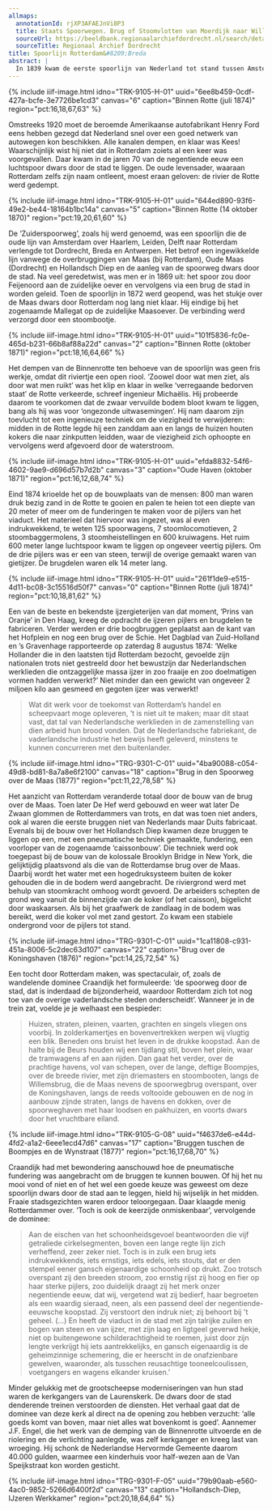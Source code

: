 ```yaml
---
allmaps:
  annotationId: rjXP3AFAEJnVi8P3
  title: Staats Spoorwegen. Brug of Stoomvlotten van Moerdijk naar Willemsdorp (1867)
  sourceUrl: https://beeldbank.regionaalarchiefdordrecht.nl/search/detail/id/281282C791A454411F4902233031DD3E/showbrowse
  sourceTitle: Regionaal Archief Dordrecht
title: Spoorlijn Rotterdam&#8209;Breda
abstract: |
  In 1839 kwam de eerste spoorlijn van Nederland tot stand tussen Amsterdam en Haarlem. In de daaropvolgende jaren werd de lijn naar Rotterdam verlengd. Ook tussen Amsterdam en Arnhem kwam een spoorweg te liggen. Daar bleef het lange tijd bij. Discussies en plannen bij de vleet, maar het kwam maar niet tot een spoorwegnet. De obstakels waren daarvoor te groot. Enerzijds financieel: het vervoer over water vormde veel meer dan in andere landen, een geduchte concurrent. Ten tweede lagen er wel heel wat grote barrières. Zelfs wie nu van Rotterdam naar Breda rijdt zal onder de indruk raken van al die enorme bruggen. Nadat het besluit toot staatsaanleg van spoorwegen in 1860 bij wet was geregeld, ging het hard. In tien jaar tijd kwamen overal in Nederland grote bruggen over de rivieren te liggen. Bij Rotterdam drong de spoorweg vanaf de Maasbruggen direct het centrum in. Dwars door de stad lag een eeuw lang het Luchtspoor. Het getuigde ervan hoeveel het waard was om de spoorwegen aan te leggen en de steden onderling sterk te verbinden.
---
```


{% include iiif-image.html idno="TRK-9105-H-01" uuid="6ee8b459-0cdf-427a-bcfe-3e7726be1cd3" canvas="6" caption="Binnen Rotte (juli 1874)" region="pct:16,18,67,63" %}

Omstreeks 1920 moet de beroemde Amerikaanse autofabrikant Henry Ford eens hebben gezegd dat Nederland snel over een goed netwerk van autowegen kon beschikken. Alle kanalen dempen, en klaar was Kees! Waarschijnlijk wist hij niet dat in Rotterdam zoiets al een keer was voorgevallen. Daar kwam in de jaren 70 van de negentiende eeuw een luchtspoor dwars door de stad te liggen. De oude levensader, waaraan Rotterdam zelfs zijn naam ontleent, moest eraan geloven: de rivier de Rotte werd gedempt.

{% include iiif-image.html idno="TRK-9105-H-01" uuid="644ed890-93f6-49e2-be44-18164b1bc14a" canvas="5" caption="Binnen Rotte (14 oktober 1870)" region="pct:19,20,61,60" %}

De ‘Zuiderspoorweg’, zoals hij werd genoemd, was een spoorlijn die de oude lijn van Amsterdam over Haarlem, Leiden, Delft naar Rotterdam verlengde tot Dordrecht, Breda en Antwerpen. Het betrof een ingewikkelde lijn vanwege de overbruggingen van Maas (bij Rotterdam), Oude Maas (Dordrecht) en Hollandsch Diep en de aanleg van de spoorweg dwars door de stad. Na veel geredetwist, was men er in 1869 uit: het spoor zou door Feijenoord aan de zuidelijke oever en vervolgens via een brug de stad in worden geleid. Toen de spoorlijn in 1872 werd geopend, was het stukje over de Maas dwars door Rotterdam nog lang niet klaar. Hij eindige bij het zogenaamde Mallegat op de zuidelijke Maasoever. De verbinding werd verzorgd door een stoombootje.

{% include iiif-image.html idno="TRK-9105-H-01" uuid="101f5836-fc0e-465d-b231-66b8af88a22d" canvas="2" caption="Binnen Rotte (oktober 1871)" region="pct:18,16,64,66" %}

Het dempen van de Binnenrotte ten behoeve van de spoorlijn was geen fris werkje, omdat dit riviertje een open riool. ‘Zoowel door wat men ziet, als door wat men ruikt’ was het klip en klaar in welke ‘verregaande bedorven staat’ de Rotte verkeerde, schreef ingenieur Michaëlis. Hij probeerde daarom te voorkomen dat de zwaar vervuilde bodem bloot kwam te liggen, bang als hij was voor ‘ongezonde uitwasemingen’. Hij nam daarom zijn toevlucht tot een ingenieuze techniek om de viezigheid te verwijderen: midden in de Rotte legde hij een zanddam aan en langs de huizen houten kokers die naar zinkputten leidden, waar de viezigheid zich ophoopte en vervolgens werd afgevoerd door de waterstroom.

{% include iiif-image.html idno="TRK-9105-H-01" uuid="efda8832-54f6-4602-9ae9-d696d57b7d2b" canvas="3" caption="Oude Haven (oktober 1871)" region="pct:16,12,68,74" %}

Eind 1874 krioelde het op de bouwplaats van de mensen: 800 man waren druk bezig zand in de Rotte te gooien en palen te heien tot een diepte van 20 meter of meer om de funderingen te maken voor de pijlers van het viaduct. Het materieel dat hiervoor was ingezet, was al even indrukwekkend, te weten 125 spoorwagens, 7 stoomlocomotieven, 2 stoombaggermolens, 3 stoomheistellingen en 600 kruiwagens. Het ruim 600 meter lange luchtspoor kwam te liggen op ongeveer veertig pijlers. Om de drie pijlers was er een van steen, terwijl de overige gemaakt waren van gietijzer. De brugdelen waren elk 14 meter lang.

{% include iiif-image.html idno="TRK-9105-H-01" uuid="261f1de9-e515-4d11-bc08-3c15516d50f7" canvas="0" caption="Binnen Rotte (juli 1874)" region="pct:10,18,81,62" %}

Een van de beste en bekendste ijzergieterijen van dat moment, ‘Prins van Oranje’ in Den Haag, kreeg de opdracht de ijzeren pijlers en brugdelen te fabriceren. Verder werden er drie boogbruggen geplaatst aan de kant van het Hofplein en nog een brug over de Schie. Het Dagblad van Zuid-Holland en ’s Gravenhage rapporteerde op zaterdag 8 augustus 1874: ‘Welke Hollander die in den laatsten tijd Rotterdam bezocht, gevoelde zijn nationalen trots niet gestreeld door het bewustzijn dar Nederlandschen werklieden die ontzaggelijke massa ijzer in zoo fraaije en zoo doelmatigen vormen hadden verwerkt?’ Niet minder dan een gewicht van ongeveer 2 miljoen kilo aan gesmeed en gegoten ijzer was verwerkt!

> Wat dit werk voor de toekomst van Rotterdam’s handel en scheepvaart moge opleveren, ’t is niet uit te maken; maar dit staat vast, dat tal van Nederlandsche werklieden in de zamenstelling van dien arbeid hun brood vonden. Dat de Nederlandsche fabriekant, de vaderlandsche industrie het bewijs heeft geleverd, minstens te kunnen concurreren met den buitenlander.

{% include iiif-image.html idno="TRG-9301-C-01" uuid="4ba90088-c054-49d8-bd81-8a7a8e6f2100" canvas="18" caption="Brug in den Spoorweg over de Maas (1877)" region="pct:11,22,78,58" %}

Het aanzicht van Rotterdam veranderde totaal door de bouw van de brug over de Maas. Toen later De Hef werd gebouwd en weer wat later De Zwaan glommen de Rotterdammers van trots, en dat was toen niet anders, ook al waren die eerste bruggen niet van Nederlands maar Duits fabricaat. Evenals bij de bouw over het Hollandsch Diep kwamen deze bruggen te liggen op een, met een pneumatische techniek gemaakte, fundering, een voorloper van de zogenaamde ‘caissonbouw’. Die techniek werd ook toegepast bij de bouw van de kolossale Brooklyn Bridge in New York, die gelijktijdig plaatsvond als die van de Rotterdamse brug over de Maas. Daarbij wordt het water met een hogedruksysteem buiten de koker gehouden die in de bodem werd aangebracht. De riviergrond werd met behulp van stoomkracht omhoog wordt gevoerd. De arbeiders schepten de grond weg vanuit de binnenzijde van de koker (of het caisson), bijgelicht door waskaarsen. Als bij het graafwerk de zandlaag in de bodem was bereikt, werd die koker vol met zand gestort. Zo kwam een stabiele ondergrond voor de pijlers tot stand.

{% include iiif-image.html idno="TRG-9301-C-01" uuid="1ca11808-c931-451a-8006-5c2dec63d107" canvas="22" caption="Brug over de Koningshaven (1876)" region="pct:14,25,72,54" %}

Een tocht door Rotterdam maken, was spectaculair, of, zoals de wandelende dominee Craandijk het formuleerde: ‘de spoorweg door de stad, dat is inderdaad de bijzonderheid, waardoor Rotterdam zich tot nog toe van de overige vaderlandsche steden onderscheidt’. Wanneer je in de trein zat, voelde je je welhaast een bespieder:

> Huizen, straten, pleinen, vaarten, grachten en singels vliegen ons voorbij. In zolderkamertjes en bovenvertrekken werpen wij vlugtig een blik. Beneden ons bruist het leven in de drukke koopstad. Aan de halte bij de Beurs houden wij een tijdlang stil, boven het plein, waar de tramwagens af en aan rijden. Dan gaat het verder, over de prachtige havens, vol van schepen, over de lange, deftige Boompjes, over de breede rivier, met zijn driemasters en stoombooten, langs de Willemsbrug, die de Maas nevens de spoorwegbrug overspant, over de Koningshaven, langs de reeds voltooide gebouwen en de nog in aanbouw zijnde straten, langs de havens en dokken, over de spoorweghaven met haar loodsen en pakhuizen, en voorts dwars door het vruchtbare eiland.

{% include iiif-image.html idno="TRK-9105-G-08" uuid="f4637de6-e44d-4fd2-a1a2-6eee1ecd47d6" canvas="17" caption="Bruggen tuschen de Boompjes en de Wynstraat (1877)" region="pct:16,17,68,70" %}

Craandijk had met bewondering aanschouwd hoe de pneumatische fundering was aangebracht om de bruggen te kunnen bouwen. Of hij het nu mooi vond of niet en of het wel een goede keuze was geweest om deze spoorlijn dwars door de stad aan te leggen, hield hij wijselijk in het midden. Fraaie stadsgezichten waren erdoor teloorgegaan. Daar klaagde menig Rotterdammer over. ‘Toch is ook de keerzijde onmiskenbaar’, vervolgende de dominee: 

> Aan de eischen van het schoonheidsgevoel beantwoorden die vijf getraliede cirkelsegmenten, boven een lange regte lijn zich verheffend, zeer zeker niet. Toch is in zulk een brug iets indrukwekkends, iets ernstigs, iets edels, iets stouts, dat er den stempel eener gansch eigenaardige schoonheid op drukt. Zoo trotsch overspant zij den breeden stroom, zoo ernstig rijst zij hoog en fier op haar sterke pijlers, zoo duidelijk draagt zij het merk onzer negentiende eeuw, dat wij, vergetend wat zij bedierf, haar begroeten als een waardig sieraad, neen, als een passend deel der negentiende-eeuwsche koopstad. Zij verstoort den indruk niet; zij behoort bij 't geheel. (…) En heeft de viaduct in de stad met zijn talrijke zuilen en bogen van steen en van ijzer, met zijn laag en ligtgeel geverwd hekje, niet op buitengewone schilderachtigheid te roemen, juist door zijn lengte verkrijgt hij iets aantrekkelijks, en gansch eigenaardig is de geheimzinnige schemering, die er heerscht in de onafzienbare gewelven, waaronder, als tusschen reusachtige tooneelcoulissen, voetgangers en wagens elkander kruisen.’

Minder gelukkig met de grootscheepse moderniseringen van hun stad waren de kerkgangers van de Laurenskerk. De dwars door de stad denderende treinen verstoorden de diensten. Het verhaal gaat dat de dominee van deze kerk al direct na de opening zou hebben verzucht: ‘alle goeds komt van boven, maar niet alles wat bovenkomt is goed’. Aannemer J.F. Engel, die het werk van de demping van de Binnenrotte uitvoerde en de riolering en de verlichting aanlegde, was zelf kerkganger en kreeg last van wroeging. Hij schonk de Nederlandse Hervormde Gemeente daarom 40.000 gulden, waarmee een kinderhuis voor half-wezen aan de Van Speijkstraat kon worden gesticht.

{% include iiif-image.html idno="TRG-9301-F-05" uuid="79b90aab-e560-4ac0-9852-5266d6400f2d" canvas="13" caption="Hollandsch-Diep, IJzeren Werkkamer" region="pct:20,18,64,64" %}